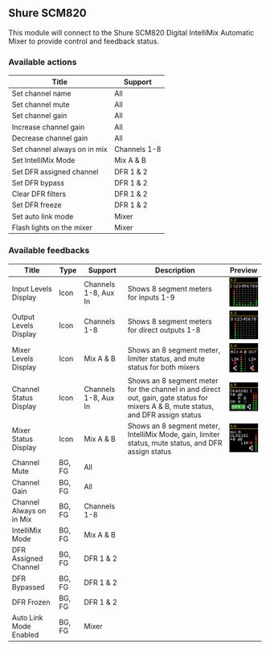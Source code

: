 ## Shure SCM820

This module will connect to the Shure SCM820 Digital IntelliMix Automatic Mixer to provide control and feedback status.

### Available actions

| Title                        | Support      |
| ---------------------------- | ------------ |
| Set channel name             | All          |
| Set channel mute             | All          |
| Set channel gain             | All          |
| Increase channel gain        | All          |
| Decrease channel gain        | All          |
| Set channel always on in mix | Channels 1-8 |
| Set IntelliMix Mode          | Mix A & B    |
| Set DFR assigned channel     | DFR 1 & 2    |
| Set DFR bypass               | DFR 1 & 2    |
| Clear DFR filters            | DFR 1 & 2    |
| Set DFR freeze               | DFR 1 & 2    |
| Set auto link mode           | Mixer        |
| Flash lights on the mixer    | Mixer        |

### Available feedbacks

| Title                    | Type   | Support              | Description                                                                                                                        | Preview                                                      |
| ------------------------ | ------ | -------------------- | ---------------------------------------------------------------------------------------------------------------------------------- | ------------------------------------------------------------ |
| Input Levels Display     | Icon   | Channels 1-8, Aux In | Shows 8 segment meters for inputs 1-9                                                                                              | ![Input Levels Display](images/example-input-levels.png)     |
| Output Levels Display    | Icon   | Channels 1-8         | Shows 8 segment meters for direct outputs 1-8                                                                                      | ![Output Levels Display](images/example-output-levels.png)   |
| Mixer Levels Display     | Icon   | Mix A & B            | Shows an 8 segment meter, limiter status, and mute status for both mixers                                                          | ![Mixer Levels Display](images/example-mixer-levels.png)     |
| Channel Status Display   | Icon   | Channels 1-8, Aux In | Shows an 8 segment meter for the channel in and direct out, gain, gate status for mixers A & B, mute status, and DFR assign status | ![Channel Status Display](images/example-channel-status.png) |
| Mixer Status Display     | Icon   | Mix A & B            | Shows an 8 segment meter, IntelliMix Mode, gain, limiter status, mute status, and DFR assign status                                | ![Mixer Status Display](images/example-mixer-status.png)     |
| Channel Mute             | BG, FG | All                  |                                                                                                                                    |                                                              |
| Channel Gain             | BG, FG | All                  |                                                                                                                                    |                                                              |
| Channel Always on in Mix | BG, FG | Channels 1-8         |                                                                                                                                    |                                                              |
| IntelliMix Mode          | BG, FG | Mix A & B            |                                                                                                                                    |                                                              |
| DFR Assigned Channel     | BG, FG | DFR 1 & 2            |                                                                                                                                    |                                                              |
| DFR Bypassed             | BG, FG | DFR 1 & 2            |                                                                                                                                    |                                                              |
| DFR Frozen               | BG, FG | DFR 1 & 2            |                                                                                                                                    |                                                              |
| Auto Link Mode Enabled   | BG, FG | Mixer                |                                                                                                                                    |                                                              |
